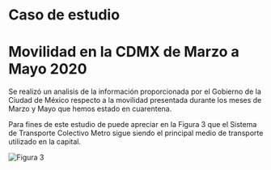 # Caso de estudio
# Movilidad en la CDMX de Marzo a Mayo 2020

Se realizó un analisis de la información proporcionada por el Gobierno de la Ciudad de México respecto a la movilidad presentada durante los meses de Marzo y Mayo que hemos estado en cuarentena.

Para fines de este estudio de puede apreciar en la Figura 3 que el Sistema de Transporte Colectivo Metro sigue siendo el principal medio de transporte utilizado en la capital.

<img src="https://ujurado.github.io/wikiprobabilidad/assets/images/histo1.png" alt="Figura 3">
